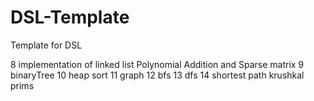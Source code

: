 # DSL-Template
Template for DSL

8 implementation of linked list Polynomial Addition and Sparse matrix
9 binaryTree
10 heap sort
11 graph
12 bfs 
13 dfs
14 shortest path krushkal  prims 